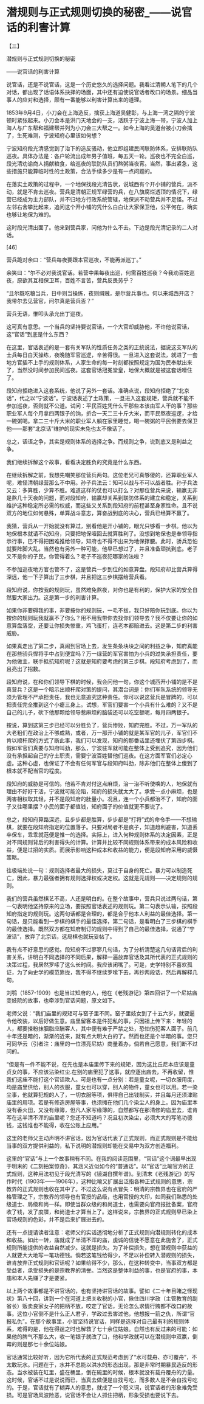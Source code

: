 # 潜规则与正式规则切换的秘密_——说官话的利害计算

【三】

潜规则与正式规则切换的秘密

——说官话的利害计算

说官话，还是不说官话，这是一个历史悠久的选择问题。我看过清朝人笔下的几个对话，都出现了话语体系抉择的场面，其中还有迫使说官话者改口的场景。细品当事人的应对和选择，颇有一番能够以利害计算出来的道理。

1853年9月4日，小刀会在上海造反，擒获上海道吴健彰，与上海一湾之隔的宁波顿时紧张起来。小刀会本是洪门天地会的一支，活跃于宁波上海一带，宁波人加上海人与广东帮和福建帮并列为小刀会三大帮之一。如今上海的吴道台被小刀会擒了，生死难测，宁波知府心里该如何想？

宁波知府段光清感觉到了治下的造反骚动，他立即组建民间联防体系，安排联防队巡夜。具体办法是：各户轮流出成年男子值班，每五天一轮。巡夜也不完全白巡，段光清劝谕商人捐献粮食，给巡夜的联防队员们熬粥当夜宵。当然，事出紧急，这些措施只能算临时性的土政策，合法手续多少是有一点问题的。

在落实土政策的过程中，一个地保找段光清告状，说城西有个开小铺的营兵，派不动，就是不肯去巡夜。营兵是清朝正规军绿营的兵，在八旗腐烂透顶的情况下，绿营已经成为主力部队，并不归地方行政系统管辖，地保派不动营兵并不足怪。不过左邻右舍攀比起来，追问这个开小铺的凭什么白白让大家保卫他，公平何在，确实也够让地保为难的。

这时段光清出面了。他来到营兵家，问他为什么不去。下边是段光清记录的二人对话。

[46]

营兵跪对余曰：“营兵每夜要跟本官巡夜，不能再派巡丁。”

余笑曰：“尔不必对我说官话。若营中果每夜出巡，何需百姓巡夜？今我劝百姓巡夜，原欲其互相保卫耳，百姓不言苦，营兵反畏劳乎？

“且尔既吃粮当兵，日中则当操练，夜则缉贼，是尔营兵事也。何以来城西开店？我带尔去见营官，问尔真是营兵否？”

营兵无语，惟叩头承允出丁巡夜。

这可真有意思。一个当兵的坚持要说官话，一个大官却威胁他，不许他说官话，这“官话”到底是什么东西？

在这里，官话表述的是一套有关军队的性质任务之类的正统说法，据说这支军队的士兵每日白天操练，夜晚随军官巡逻，辛苦得很。一旦进入这套说法，就进了一套地方官插不上手的规则体系，人家生命的每一时刻都按照规定为国为民奉献出来了，当然没时间参加民间巡夜。这套官话冠冕堂皇，地保大概就是被这套话噎住了。

段知府拒绝进入这套系统，他说了另外一套话。准确点说，段知府拒绝了“北京话”，代之以“宁波话”。宁波话表述了土政策，一旦进入这套规矩，营兵就不能不参加巡夜，否则就不公道。试问：平民百姓凭什么干那些本该由军人干的事？那些职业军人每个月拿四两银子的饷，折合一天二三十斤大米，而平民熬夜巡逻，才给一碗粥喝。拿二三十斤大米的职业军人躺在家里睡觉，喝一碗粥的平民倒要去保卫他——那套“北京话”维护的现实未免也太不像话了。

总之，话语之争，其实是规则体系的选择之争。而规则之争，说到底又是利益之争。

我们继续拆解这个故事，看看决定胜负的究竟是什么东西。

在继续拆解之前，我想先嘲笑那位营兵两句。这位老兄可真够傻的，还算职业军人呢，难怪清朝绿营那么不中用。孙子兵法云：知可以战与不可以战者胜。孙子兵法又云：多算胜，少算不胜。难道这样的仗也可以打么？对那位营兵来说，输赢无非是熬几十天夜的问题，而对段知府，输赢却关系到联防体系的建立和稳定，关系到维护这种稳定所必需的权威，而这些又关系到段知府的前程甚至身家性命。且不说双方的地位如何悬殊，单算战斗意志，算奋战到底的决心，营兵已经算不赢了。

我猜，营兵从一开始就没有算过，别看他是开小铺的，眼光只够看一步棋。他以为地保根本就请不动知府，只要把地保噎回去就算胜利了。没想到地保也是奉领导指示行事，巴不得把困难推给领导，知府也不得不出来为地保撑腰。此时，骄兵恐怕就要阵脚大乱。当然也有另外一种可能，他早已想过了，并且准备顽抗到底。老子又不是你的子民，你管得着么？老子不巡夜犯哪家的法啦？

不参加巡夜地方官也管不了，这是营兵一步到位的如意算盘。段知府却比营兵算得深远，他一下子算出了三步棋，并且把这三步棋摆给营兵看。

段知府说，你按我的规则玩，虽然难免熬夜，对你也是有利的，保护大家的安全自然要大家出力。这是第一步的利害计算。

如果你非要碍我的事，非要按你的规则玩，一毛不拔，我只好陪你玩到底。你以为按你的规则玩我就赢不了你么？用不用我带你去找你们领导去？我不仅要让你的如意算盘落空，还要让你损失惨重，鸡飞蛋打，连老本都赔进去。这是第二步的利害威胁。

如果真走出了第二步，真闹到官场上去，发生条条块块之间的利益之争，知府真能在那些骄兵悍将手中占到便宜吗？万一绿营的军官害怕为小兵的过失承担责任，要为他做主，联手抵抗知府呢？这就是知府要考虑的第三步棋。段知府考虑到了，而且亮出了招数。

段知府说，在和你们领导下棋的时候，我会问他一句，你这个城西开小铺的是不是真营兵？这是一个暗示出顺杆爬对策的提问，其潜台词是：你们军队系统的领导无须为管理不严承担责任，我也无意追究这种责任。你可以说这营兵是冒牌的，可以把责任完全推到这个小瘪三身上。试想，军官们要害一个小兵有什么难的？又不是自己的儿子，砍下他那颗给领导惹麻烦的脑袋还可以吃空额呢，每月四两银子。

按说，算到这第三步已经可以分胜负了，营兵惨败，知府完胜。不过，万一军队的大老粗们在政治上不够成熟，或者，万一那开小铺的就是某军官的儿子，军官们不肯以顺杆爬的方式了断此事，我们可以发现，知府的那番话里还埋伏了第四步棋。假如军官们真要与知府叫劲，那么，宁波驻军就可能在整体上受到追究，因为他们没有承担起自己的守土职责，需要宁波百姓替他们巡夜。在这方面军官们必定心虚。这种心虚，也保证了不会有任何军官与段知府叫劲，除非他们在整体上傻到了根本就不配当官的程度。

段知府的威胁是可信的。他若不肯对付这点麻烦，治一治不听使唤的人，地保就有理由不好好干活，宁波就可能沦陷，知府的损失就太大了。承受一点小麻烦，也是两害相权取其轻，并不是段知府的肚量小。况且，连一个小兵都治不了，知府的面子又往哪里摆？小民的面子都值钱，知府面子的价值就更不要说了。

总之，段知府算路深远，且步步都是胜算，步步都是“打将”式的命令手——不想输棋，就要在段知府指定的位置落子。只要对局者不是疯子，知道趋利避害，知道丢卒保车，乖乖就范便是惟一的选择。实际上，进入何种规则体系的决定因素，正是对不同规则背后的利害得失的计算。计算并比较不同规则体系带来的成本风险和收益，便是过招的实质。而展示影响这种成本和收益的能力，便是段知府采用的威慑策略。

往极端处说一句：规则选择者最大的损失，莫过于自身的死亡。暴力可以制造死亡，因此，暴力最强者拥有规则选择权或决定权。这就是元规则——决定规则的规则。

我们的营兵虽然棋艺不高，人还是明白的。在整个故事中，营兵只说过两句话，第一句表明他坚持原来的立场，要按照官话表述的规则玩。第二句表示认输，按照段知府指定的规则玩。这两句话都是合理的，都是合乎他本人利益的最佳选择。第一句话，是只能看到一步棋的棋手的最佳选择，第二句话，是看明白了三步棋的棋手的最佳选择。既然双方都在知府制订的规则中得到了自己的最佳选择，说通了“宁波话”，放弃了北京话，这局棋也就玩妥帖了。

我有点不好意思的感觉。段知府不过寥寥几句话，为了分析清楚这几句话背后的利害关系，讲明白不同选择的不同后果，解释一遍放弃官话及其所代表的正式规则的决策过程，我居然罗嗦了这么长时间。我应该闭嘴了。可是，史学特别不喜欢孤证，为了向史学的模范靠拢，我不得不继续罗嗦下去，再抄两段话，然后再解释几句。

刘鹗（1857-1909）也是当过知府的人，他在《老残游记》第四回讲了一个尼姑庙变妓院的故事，也牵涉到官话问题，原文如下。

老师父说：“我们庙里的规矩可与窑子里不同。窑子里妓女到了十五六岁，就要逼令他改装，以后好做生意。庙里留客本是件犯私的事，只因祖上传下来：年轻的人，都要搽粉抹胭脂应酬客人，其中便有难于严禁之处，恐怕伤犯客人面子。前几十年还是暗的，渐渐的近来，就有点大明大白的了。然而也还是个半暗的事。您只可同华云（引者注：庙里的一位漂亮尼姑）商量着办，倘若自己愿意，我们断不过问的。

“但是有一件不能不说，在先也是本庙里传下来的规矩，因为这比丘尼本应该是童贞女的事，不应该沾染红尘.在别的庙里犯了这事，就应逐出庙去，不再收留，惟我们这庙不能打这个官话欺人。可是也有一点分别：若是童女呢，一切衣服用度，均是庙里供给，别人的衣服，童女也可以穿，别人的物件，童女也可以用。若一染尘事，他就算犯规的人了，一切衣服等项，俱得自己出钱制买，并且每月还须津贴庙里的用项。若是有修造房屋等事，也须摊在他们几个染尘人的身上。因为庙里本没有香火田，又没有缘簿，但凡人家写缘簿的，自然都写在那清修的庙里去，谁肯写在这半清不浑的庙里呢？您还不知道吗？况且初次染尘，必须大大的写笔功德钱，这钱谁也不能得，收在公账上应用。”

这里的老师父主动声明不讲官话，因为官话代表了正式规则，而正式规则是不能给当事的双方提供利益的，私下说明的潜规则却能在交易中为双方创造福利。

这里的“官话”与上一个故事稍有不同。在我的阅读范围里，“官话”这个词最早出现于明末的《二刻拍案惊奇》，其涵义近似如今的“普通话”。以“官话”比喻官方的正式规则，这种用法初见于段光清写的《镜湖自撰年谱》。到清末《老残游记》的写作时代（1903年——1906年），这种比喻又扩展出泛指各种正式规则的意思，宗教界的正式规则也收在其中了。不过这么说有点冒失：明清的宗教界也在官府的严格管理之下，宗教界的领导也有官授的品级，也用官授的大印，如同我们熟悉的处级道士、局级和尚一样。即使当群众级的和尚道士，也需要向官府报批备案，官府收了钱，发了度牒，和尚道士才算当上了。这样说来，宗教界的正式规则早已染上官场规则的色彩，并不是后来扩展进去的。

还有一点提请读者注意：老师父的实话透彻地分析了正式规则向潜规则转化的成本和收益。如此一转，庙就成了半清不浑的庙，虔诚的信徒不愿意在此施舍了，正式规则所能提供的收益自然减少。这就是损失。为了补偿损失，想在潜规则中获益的人就要大大地写一笔功德钱。倘若这笔钱给得少，不足以补偿转入潜规则的损失，谁肯放弃正式规则和官话呢？如果给得不少，那么，在这种转变中，当事双方都是受益者，承受损失的是宗教界的清誉。当然这是整体利益的事，也是官府的事，本庙和本人先赚了才是要紧。

以上两个故事都是不讲官话的，也有坚持讲官话的故事。譬如《二十年目睹之怪现状》第八十回，讲到一个在河道上把关收税的小官，揪住四川学政（主管教育的副省长）贩卖良家女子的把柄不放，咬定了官话，无论怎么求情行贿都不改口的故事。这位小官倒不是什么正人君子，学政过去害过他，他想报一箭之仇，所谓“官报私仇”。在那个故事里，小官坚持说官话，同样是选择对自己最有利的规则体系，难得的是，他在得逞之时也解救了七十余位姑娘。自然也有反过来的可能：如果他的脾气不那么大，收一笔银子就改了口，他和学政就可以在潜规则中双赢，倒霉的则是那七十余位姑娘。

官话通常比较好听，因为它所代表的正式规范考虑到了“水可载舟、亦可覆舟”，不太敢玩水。问题在于，水并不总能以洪水的形态出现，那是非常时期暴民造反的形态。当水被装在缸里，盛在桶里，倒在碗里的时候，根本就没有载舟覆舟的力量。这时候，官话不过是说说而已，当真去做便是自找亏吃，而多数人是不会自找亏吃的。于是，官话就有了糊弄人的意思，就成了一个贬义词，说官话者的形象难免受损。可是官场风波险恶，说官话不会让人抓住把柄，形象受损也要说下去。